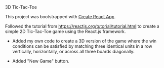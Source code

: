 3D Tic-Tac-Toe

This project was bootstrapped with [Create React App](https://github.com/facebookincubator/create-react-app).

Followed the tutorial from https://reactjs.org/tutorial/tutorial.html to create a simple 2D Tic-Tac-Toe game using the React.js framework.

* Added my own code to create a 3D version of the game where the win conditions can be satisfied by matching three identical units in a row vertically, horizontally, or across all three boards diagonally. 

* Added "New Game" button.

